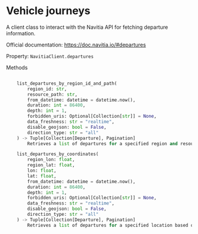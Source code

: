 # Vehicle journeys

A client class to interact with the Navitia API for fetching departure information.

Official documentation: <https://doc.navitia.io/#departures>

Property: `NavitiaClient.departures`

Methods

```python

    list_departures_by_region_id_and_path(
        region_id: str,
        resource_path: str,
        from_datetime: datetime = datetime.now(),
        duration: int = 86400,
        depth: int = 1,
        forbidden_uris: Optional[Collection[str]] = None,
        data_freshness: str = "realtime",
        disable_geojson: bool = False,
        direction_type: str = "all"
    ) -> Tuple[Collection[Departure], Pagination]
        Retrieves a list of departures for a specified region and resource path from the Navitia API.

    list_departures_by_coordinates(
        region_lon: float,
        region_lat: float,
        lon: float,
        lat: float,
        from_datetime: datetime = datetime.now(),
        duration: int = 86400,
        depth: int = 1,
        forbidden_uris: Optional[Collection[str]] = None,
        data_freshness: str = "realtime",
        disable_geojson: bool = False,
        direction_type: str = "all"
    ) -> Tuple[Collection[Departure], Pagination]
        Retrieves a list of departures for a specified location based on coordinates from the Navitia API.
```
